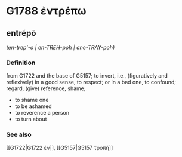 # G1788 ἐντρέπω

## entrépō

_(en-trep'-o | en-TREH-poh | ane-TRAY-poh)_

### Definition

from G1722 and the base of G5157; to invert, i.e., (figuratively and reflexively) in a good sense, to respect; or in a bad one, to confound; regard, (give) reference, shame; 

- to shame one
- to be ashamed
- to reverence a person
- to turn about

### See also

[[G1722|G1722 ἐν]], [[G5157|G5157 τροπή]]
